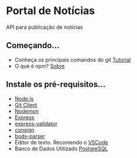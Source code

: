 # Portal de Notícias
API para publicação de notícias

## Começando...
* Conheça os principais comandos do git [Tutorial](http://rogerdudler.github.io/git-guide/index.pt_BR.html)
* O que é npm? [Sobre](http://nodebr.com/o-que-e-a-npm-do-nodejs/)

## Instale os pré-requisitos...
* [Node.js](https://nodejs.org/en/)
* [Git Client](https://git-scm.com/downloads)
* [Nodemon](https://nodemon.io/)
* [Express](https://expressjs.com/)
* [express-validator](https://www.npmjs.com/package/express-validator)
* [consign](https://www.npmjs.com/package/consign)
* [body-parser](https://www.npmjs.com/package/body-parser)
* Editor de texto. Recomendo o [VSCode](https://code.visualstudio.com/)
* Banco de Dados Utilizado [PostgreSQL](https://www.postgresql.org/) 


